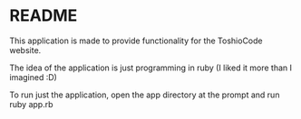 # README

This application is made to provide functionality for the ToshioCode website.

The idea of ​​the application is just programming in ruby ​​(I liked it more than I imagined :D)

To run just the application, open the app directory at the prompt and run ruby ​​app.rb